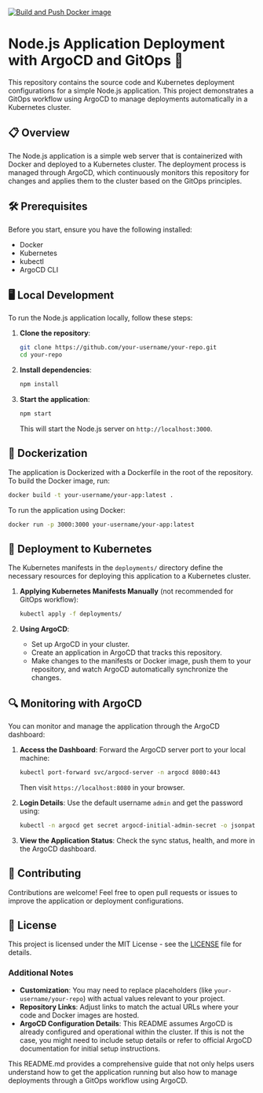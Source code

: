 [![Build and Push Docker image](https://github.com/EzioDEVio/GitOps-ArgoCD-App/actions/workflows/build.yml/badge.svg)](https://github.com/EzioDEVio/GitOps-ArgoCD-App/actions/workflows/build.yml)
# Node.js Application Deployment with ArgoCD and GitOps 🚀

This repository contains the source code and Kubernetes deployment configurations for a simple Node.js application. This project demonstrates a GitOps workflow using ArgoCD to manage deployments automatically in a Kubernetes cluster.

## 📋 Overview

The Node.js application is a simple web server that is containerized with Docker and deployed to a Kubernetes cluster. The deployment process is managed through ArgoCD, which continuously monitors this repository for changes and applies them to the cluster based on the GitOps principles.

## 🛠️ Prerequisites

Before you start, ensure you have the following installed:
- Docker
- Kubernetes
- kubectl
- ArgoCD CLI

## 🖥️ Local Development

To run the Node.js application locally, follow these steps:

1. **Clone the repository**:
   ```bash
   git clone https://github.com/your-username/your-repo.git
   cd your-repo
   ```

2. **Install dependencies**:
   ```bash
   npm install
   ```

3. **Start the application**:
   ```bash
   npm start
   ```

   This will start the Node.js server on `http://localhost:3000`.

## 🐳 Dockerization

The application is Dockerized with a Dockerfile in the root of the repository. To build the Docker image, run:

```bash
docker build -t your-username/your-app:latest .
```

To run the application using Docker:

```bash
docker run -p 3000:3000 your-username/your-app:latest
```

## 🚢 Deployment to Kubernetes

The Kubernetes manifests in the `deployments/` directory define the necessary resources for deploying this application to a Kubernetes cluster.

1. **Applying Kubernetes Manifests Manually** (not recommended for GitOps workflow):

   ```bash
   kubectl apply -f deployments/
   ```

2. **Using ArgoCD**:

   - Set up ArgoCD in your cluster.
   - Create an application in ArgoCD that tracks this repository.
   - Make changes to the manifests or Docker image, push them to your repository, and watch ArgoCD automatically synchronize the changes.

## 🔍 Monitoring with ArgoCD

You can monitor and manage the application through the ArgoCD dashboard:

1. **Access the Dashboard**:
   Forward the ArgoCD server port to your local machine:

   ```bash
   kubectl port-forward svc/argocd-server -n argocd 8080:443
   ```

   Then visit `https://localhost:8080` in your browser.

2. **Login Details**:
   Use the default username `admin` and get the password using:

   ```bash
   kubectl -n argocd get secret argocd-initial-admin-secret -o jsonpath="{.data.password}" | base64 --decode; echo
   ```

3. **View the Application Status**:
   Check the sync status, health, and more in the ArgoCD dashboard.

## 🤝 Contributing

Contributions are welcome! Feel free to open pull requests or issues to improve the application or deployment configurations.

## 📖 License

This project is licensed under the MIT License - see the [LICENSE](LICENSE) file for details.


### Additional Notes

- **Customization**: You may need to replace placeholders (like `your-username/your-repo`) with actual values relevant to your project.
- **Repository Links**: Adjust links to match the actual URLs where your code and Docker images are hosted.
- **ArgoCD Configuration Details**: This README assumes ArgoCD is already configured and operational within the cluster. If this is not the case, you might need to include setup details or refer to official ArgoCD documentation for initial setup instructions.

This README.md provides a comprehensive guide that not only helps users understand how to get the application running but also how to manage deployments through a GitOps workflow using ArgoCD.
